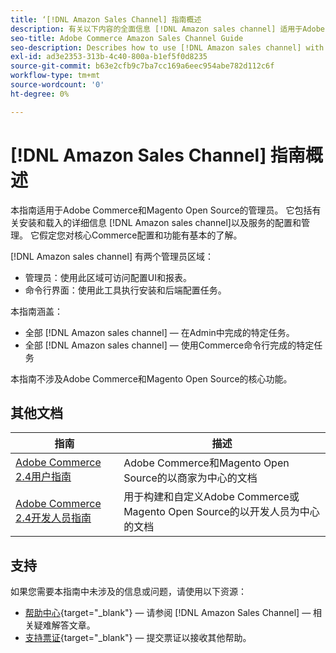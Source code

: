 ```yaml
---
title: ‘[!DNL Amazon Sales Channel] 指南概述
description: 有关以下内容的全面信息 [!DNL Amazon sales channel] 适用于Adobe Commerce和Magento Open Source管理员，包括安装和载入
seo-title: Adobe Commerce Amazon Sales Channel Guide
seo-description: Describes how to use [!DNL Amazon sales channel] with Adobe Commerce or Magento Open Source.
exl-id: ad3e2353-313b-4c40-800a-b1ef5f0d8235
source-git-commit: b63e2cfb9c7ba7cc169a6eec954abe782d112c6f
workflow-type: tm+mt
source-wordcount: '0'
ht-degree: 0%

---
```


# [!DNL Amazon Sales Channel] 指南概述

本指南适用于Adobe Commerce和Magento Open Source的管理员。 它包括有关安装和载入的详细信息 [!DNL Amazon sales channel]以及服务的配置和管理。 它假定您对核心Commerce配置和功能有基本的了解。

[!DNL Amazon sales channel] 有两个管理员区域：

* 管理员：使用此区域可访问配置UI和报表。
* 命令行界面：使用此工具执行安装和后端配置任务。

本指南涵盖：

* 全部 [!DNL Amazon sales channel] — 在Admin中完成的特定任务。
* 全部 [!DNL Amazon sales channel] — 使用Commerce命令行完成的特定任务

本指南不涉及Adobe Commerce和Magento Open Source的核心功能。

## 其他文档

| 指南 | 描述 |
|------ | ----------- |
| [Adobe Commerce 2.4用户指南](https://docs.magento.com/user-guide/) | Adobe Commerce和Magento Open Source的以商家为中心的文档 |
| [Adobe Commerce 2.4开发人员指南](https://devdocs.magento.com/) | 用于构建和自定义Adobe Commerce或Magento Open Source的以开发人员为中心的文档 |

## 支持

如果您需要本指南中未涉及的信息或问题，请使用以下资源：

* [帮助中心](https://support.magento.com/hc/en-us){target="_blank"} — 请参阅 [!DNL Amazon Sales Channel] — 相关疑难解答文章。
* [支持票证](https://support.magento.com/hc/en-us/articles/360000913794#submit-ticket){target="_blank"} — 提交票证以接收其他帮助。
